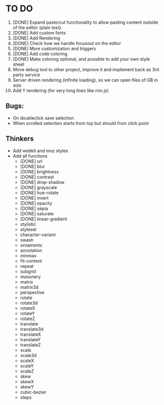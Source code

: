 # TO DO

1. [DONE] Expand paste/cut functionality to allow pasting content outside of the editor (plain text).
2. [DONE] Add custom fonts
3. [DONE] Add Rendering
4. [DONE] Check how we handle focusout on the editor
5. [DONE] More customization and triggers
6. [DONE] Add code coloring
7. [DONE] Make coloring optional, and possible to add your own style sheet
8. Move debug tool to other project, improve it and implement back as 3rd party service
9. Server driven rendering (infinite loading), so we can open files of GB in size
10. Add Y rendering (for very long lines like min.js)


## Bugs:

- On doubleclick save selection
- When scrolled selection starts from top but should from click point

## Thinkers

- Add webkit and moz styles
- Add all functions
  - [DONE] url
  - [DONE] blur
  - [DONE] brightness
  - [DONE] contrast
  - [DONE] drop-shadow
  - [DONE] grayscale
  - [DONE] hue-rotate
  - [DONE] invert
  - [DONE] opacity
  - [DONE] sepia
  - [DONE] saturate
  - [DONE] linear-gradient
  - stylistic
  - styleset
  - character-variant
  - swash
  - ornaments
  - annotation
  - minmax
  - fit-content
  - repeat
  - subgrid
  - masonery
  - matrix
  - matrix3d
  - perspective
  - rotate
  - rotate3d
  - rotateX
  - rotateY
  - rotateZ
  - translate
  - translate3d
  - translateX
  - translateY
  - translateZ
  - scale
  - scale3d
  - scaleX
  - scaleY
  - scaleZ
  - skew
  - skewX
  - skewY
  - cubic-bezier
  - steps
